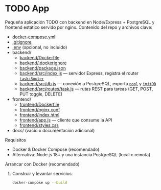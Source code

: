 # TODO App

Pequeña aplicación TODO con backend en Node/Express + PostgreSQL y frontend estático servido por nginx. Contenido del repo y archivos clave:

- [docker-compose.yml](docker-compose.yml)
- [.gitignore](.gitignore)
- [.env](.env) (opcional, no incluido)
- backend/
  - [backend/Dockerfile](backend/Dockerfile)
  - [backend/.dockerignore](backend/.dockerignore)
  - [backend/package.json](backend/package.json)
  - [backend/src/index.js](backend/src/index.js) — servidor Express, registra el router [`tasksRouter`](backend/src/index.js)
  - [backend/src/db.js](backend/src/db.js) — conexión a PostgreSQL, exporta [`pool`](backend/src/db.js) y [`initDB`](backend/src/db.js)
  - [backend/src/routes/task.js](backend/src/routes/task.js) — rutas REST para tareas (GET, POST, PUT toggle, DELETE)
- frontend/
  - [frontend/Dockerfile](frontend/Dockerfile)
  - [frontend/nginx.conf](frontend/nginx.conf)
  - [frontend/index.html](frontend/index.html)
  - [frontend/app.js](frontend/app.js) — cliente que consume la API
  - [frontend/styles.css](frontend/styles.css)
- docs/ (vacío o documentación adicional)

Requisitos
- Docker & Docker Compose (recomendado)
- Alternativa: Node.js 18+ y una instancia PostgreSQL (local o remota)

Arrancar con Docker (recomendado)
1. Construir y levantar servicios:
   ```sh
   docker-compose up --build
